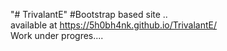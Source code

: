 "# TrivalantE" 
#Bootstrap based site ..<br>
available at https://5h0bh4nk.github.io/TrivalantE/<br>
Work under progres....
